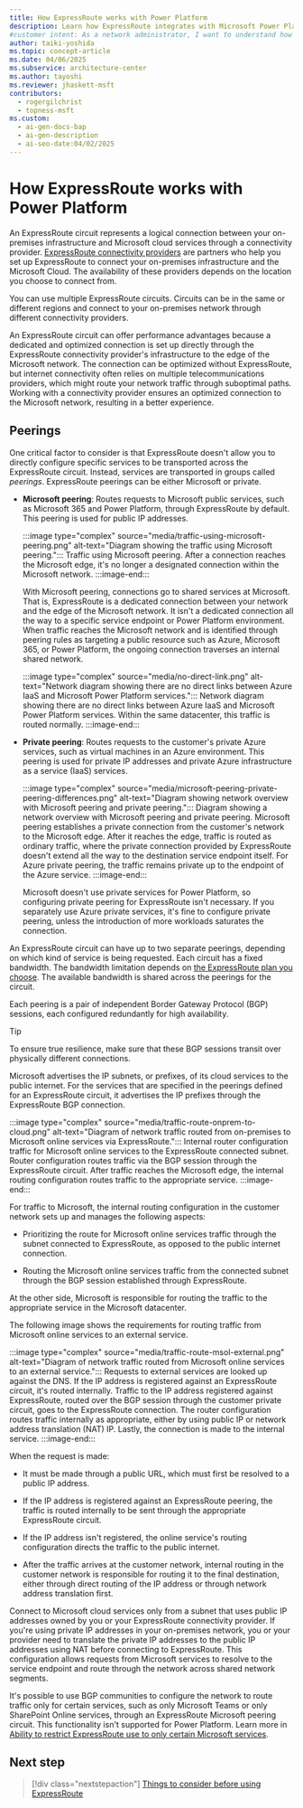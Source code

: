 ```yaml
---
title: How ExpressRoute works with Power Platform
description: Learn how ExpressRoute integrates with Microsoft Power Platform to optimize connectivity and improve performance for your cloud services.
#customer intent: As a network administrator, I want to understand how ExpressRoute integrates with Microsoft Power Platform so that I can optimize connectivity for my organization.  
author: taiki-yoshida
ms.topic: concept-article
ms.date: 04/06/2025
ms.subservice: architecture-center
ms.author: tayoshi
ms.reviewer: jhaskett-msft
contributors:
  - rogergilchrist
  - topness-msft
ms.custom:
  - ai-gen-docs-bap
  - ai-gen-description
  - ai-seo-date:04/02/2025
---
```


# How ExpressRoute works with Power Platform

An ExpressRoute circuit represents a logical connection between your on-premises infrastructure and Microsoft cloud services through a connectivity provider. [ExpressRoute connectivity providers](/azure/expressroute/expressroute-locations#partners) are partners who help you set up ExpressRoute to connect your on-premises infrastructure and the Microsoft Cloud. The availability of these providers depends on the location you choose to connect from.

You can use multiple ExpressRoute circuits. Circuits can be in the same or different regions and connect to your on-premises network through different connectivity providers.

An ExpressRoute circuit can offer performance advantages because a dedicated and optimized connection is set up directly through the ExpressRoute connectivity provider's infrastructure to the edge of the Microsoft network. The connection can be optimized without ExpressRoute, but internet connectivity often relies on multiple telecommunications providers, which might route your network traffic through suboptimal paths. Working with a connectivity provider ensures an optimized connection to the Microsoft network, resulting in a better experience.

## Peerings

One critical factor to consider is that ExpressRoute doesn't allow you to directly configure specific services to be transported across the ExpressRoute circuit. Instead, services are transported in groups called *peerings*. ExpressRoute peerings can be either Microsoft or private.

- **Microsoft peering**: Routes requests to Microsoft public services, such as Microsoft 365 and Power Platform, through ExpressRoute by default. This peering is used for public IP addresses.

    :::image type="complex" source="media/traffic-using-microsoft-peering.png" alt-text="Diagram showing the traffic using Microsoft peering.":::
        Traffic using Microsoft peering. After a connection reaches the Microsoft edge, it's no longer a designated connection within the Microsoft network.
    :::image-end:::

    With Microsoft peering, connections go to shared services at Microsoft. That is, ExpressRoute is a dedicated connection between your network and the edge of the Microsoft network. It isn't a dedicated connection all the way to a specific service endpoint or Power Platform environment. When traffic reaches the Microsoft network and is identified through peering rules as targeting a public resource such as Azure, Microsoft 365, or Power Platform, the ongoing connection traverses an internal shared network.

  :::image type="complex" source="media/no-direct-link.png" alt-text="Network diagram showing there are no direct links between Azure IaaS and Microsoft Power Platform services.":::
     Network diagram showing there are no direct links between Azure IaaS and Microsoft Power Platform services. Within the same datacenter, this traffic is routed normally.
  :::image-end:::
  
- **Private peering**: Routes requests to the customer's private Azure services, such as virtual machines in an Azure environment. This peering is used for private IP addresses and private Azure infrastructure as a service (IaaS) services.

    :::image type="complex" source="media/microsoft-peering-private-peering-differences.png" alt-text="Diagram showing network overview with Microsoft peering and private peering.":::
       Diagram showing a network overview with Microsoft peering and private peering. Microsoft peering establishes a private connection from the customer's network to the Microsoft edge. After it reaches the edge, traffic is routed as ordinary traffic, where the private connection provided by ExpressRoute doesn't extend all the way to the destination service endpoint itself. For Azure private peering, the traffic remains private up to the endpoint of the Azure service.
    :::image-end:::

    Microsoft doesn't use private services for Power Platform, so configuring private peering for ExpressRoute isn't necessary. If you separately use Azure private services, it's fine to configure private peering, unless the introduction of more workloads saturates the connection.

An ExpressRoute circuit can have up to two separate peerings, depending on which kind of service is being requested. Each circuit has a fixed bandwidth. The bandwidth limitation depends on [the ExpressRoute plan you choose](https://azure.microsoft.com/pricing/details/expressroute/). The available bandwidth is shared across the peerings for the circuit.

Each peering is a pair of independent Border Gateway Protocol (BGP) sessions, each configured redundantly for high availability.

> [!TIP]
> To ensure true resilience, make sure that these BGP sessions transit over physically different connections.

Microsoft advertises the IP subnets, or prefixes, of its cloud services to the public internet. For the services that are specified in the peerings defined for an ExpressRoute circuit, it advertises the IP prefixes through the ExpressRoute BGP connection.

:::image type="complex" source="media/traffic-route-onprem-to-cloud.png" alt-text="Diagram of network traffic routed from on-premises to Microsoft online services via ExpressRoute.":::
   Internal router configuration traffic for Microsoft online services to the ExpressRoute connected subnet. Router configuration routes traffic via the BGP session through the ExpressRoute circuit. After traffic reaches the Microsoft edge, the internal routing configuration routes traffic to the appropriate service.
:::image-end:::

For traffic to Microsoft, the internal routing configuration in the customer network sets up and manages the following aspects:

- Prioritizing the route for Microsoft online services traffic through the subnet connected to ExpressRoute, as opposed to the public internet connection.

- Routing the Microsoft online services traffic from the connected subnet through the BGP session established through ExpressRoute.

At the other side, Microsoft is responsible for routing the traffic to the appropriate service in the Microsoft datacenter.

The following image shows the requirements for routing traffic from Microsoft online services to an external service.

:::image type="complex" source="media/traffic-route-msol-external.png" alt-text="Diagram of network traffic routed from Microsoft online services to an external service.":::
   Requests to external services are looked up against the DNS. If the IP address is registered against an ExpressRoute circuit, it's routed internally. Traffic to the IP address registered against ExpressRoute, routed over the BGP session through the customer private circuit, goes to the ExpressRoute connection. The router configuration routes traffic internally as appropriate, either by using public IP or network address translation (NAT) IP. Lastly, the connection is made to the internal service.
:::image-end:::

When the request is made:

- It must be made through a public URL, which must first be resolved to a public IP address.

- If the IP address is registered against an ExpressRoute peering, the traffic is routed internally to be sent through the appropriate ExpressRoute circuit.

- If the IP address isn't registered, the online service's routing configuration directs the traffic to the public internet.

- After the traffic arrives at the customer network, internal routing in the customer network is responsible for routing it to the final destination, either through direct routing of the IP address or through network address translation first.

Connect to Microsoft cloud services only from a subnet that uses public IP addresses owned by you or your ExpressRoute connectivity provider. If you're using private IP addresses in your on-premises network, you or your provider need to translate the private IP addresses to the public IP addresses using NAT before connecting to ExpressRoute. This configuration allows requests from Microsoft services to resolve to the service endpoint and route through the network across shared network segments.

It's possible to use BGP communities to configure the network to route traffic only for certain services, such as only Microsoft Teams or only SharePoint Online services, through an ExpressRoute Microsoft peering circuit. This functionality isn't supported for Power Platform. Learn more in [Ability to restrict ExpressRoute use to only certain Microsoft services](things-to-consider.md#ability-to-restrict-expressroute-use-to-only-certain-microsoft-services).

## Next step

> [!div class="nextstepaction"]
> [Things to consider before using ExpressRoute](things-to-consider.md)
